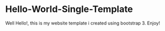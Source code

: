 # Hello-World-Single-Template
Well Hello!, this is my website template i created using bootstrap 3. Enjoy!
